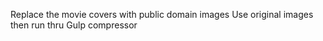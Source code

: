 <!-- * Very Doable -->
Replace the movie covers with public domain images
Use original images then run thru Gulp compressor
<!-- Add meta text description from Tim -->
<!-- Change content_type "streaming" to "movies" -->

<!-- ? I have an idea but not sure -->
<!-- Hero section should be fixed -->

<!-- ! Will have to learn -->


<!-- TODO Unsorted-->